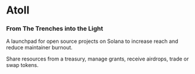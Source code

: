 # Atoll
### From The Trenches into the Light


A launchpad for open source projects on Solana to increase reach and reduce maintainer  burnout.

Share resources from a treasury, manage grants, receive airdrops, trade or swap tokens.